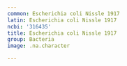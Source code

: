 ```yaml
---
common: Escherichia coli Nissle 1917
latin: Escherichia coli Nissle 1917
ncbi: '316435'
title: Escherichia coli Nissle 1917
group: Bacteria
image: .na.character

---
```


